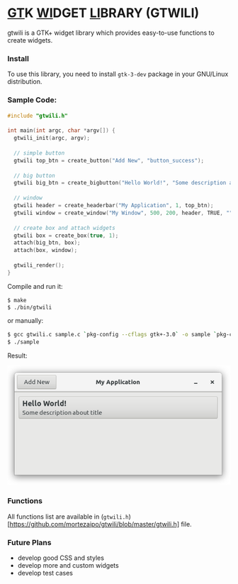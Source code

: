 # <u>GT</u>K <u>WI</u>DGET <u>LI</u>BRARY (GTWILI)
gtwili is a GTK+ widget library which provides easy-to-use functions to create widgets.

### Install

To use this library, you need to install `gtk-3-dev` package in your GNU/Linux distribution.

### Sample Code:

```c
#include "gtwili.h"

int main(int argc, char *argv[]) {
  gtwili_init(argc, argv);

  // simple button
  gtwili top_btn = create_button("Add New", "button_success");

  // big button
  gtwili big_btn = create_bigbutton("Hello World!", "Some description about title", "bigbutton");
  
  // window
  gtwili header = create_headerbar("My Application", 1, top_btn);
  gtwili window = create_window("My Window", 500, 200, header, TRUE, "", TRUE);

  // create box and attach widgets
  gtwili box = create_box(true, 1);
  attach(big_btn, box);
  attach(box, window);

  gtwili_render();
}
```

Compile and run it:

```shell
$ make
$ ./bin/gtwili
```

or manually:

```sh
$ gcc gtwili.c sample.c `pkg-config --cflags gtk+-3.0` -o sample `pkg-config --libs gtk+-3.0`
$ ./sample
```

Result:

<div align="center">
  <img title="Screenshot" src="screenshot.png">
</div>

### Functions

All functions list are available in (`gtwili.h`)[https://github.com/mortezaipo/gtwili/blob/master/gtwili.h] file.

### Future Plans

* develop good CSS and styles
* develop more and custom widgets
* develop test cases
